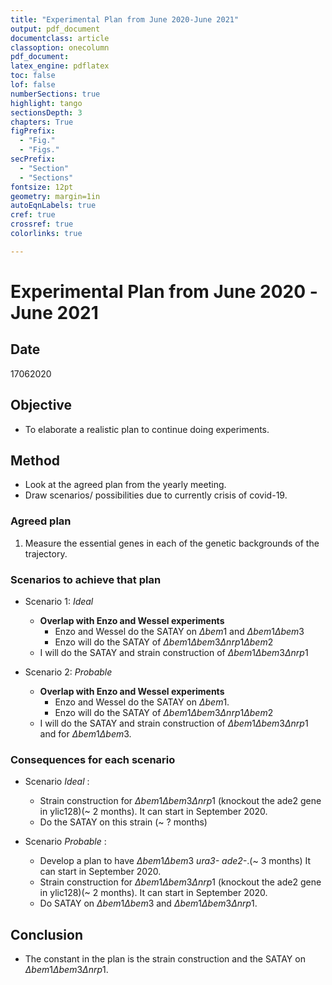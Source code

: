 ```yaml
---
title: "Experimental Plan from June 2020-June 2021"
output: pdf_document
documentclass: article
classoption: onecolumn
pdf_document:
latex_engine: pdflatex
toc: false
lof: false
numberSections: true
highlight: tango
sectionsDepth: 3
chapters: True
figPrefix:
  - "Fig."
  - "Figs."
secPrefix:
  - "Section"
  - "Sections"
fontsize: 12pt
geometry: margin=1in
autoEqnLabels: true
cref: true
crossref: true
colorlinks: true

---
```


# Experimental Plan from June 2020 -June 2021

## Date
17062020

## Objective
- To elaborate a realistic plan to continue doing experiments. 

## Method
- Look at the agreed plan from the yearly meeting. 
- Draw scenarios/ possibilities due to currently crisis of covid-19. 

### Agreed plan

1. Measure the essential genes in each of the genetic backgrounds of the trajectory. 

### Scenarios to achieve that plan

- Scenario 1: *Ideal*
    - **Overlap with Enzo and Wessel experiments**
        - Enzo and Wessel do the SATAY on $\Delta bem1$ and $\Delta bem1\Delta bem3$
        - Enzo will do the SATAY of $\Delta bem1\Delta bem3\Delta nrp1\Delta bem2$ 
    - I will do the SATAY and strain construction of $\Delta bem1\Delta bem3\Delta nrp1$ 

- Scenario 2: *Probable*
    - **Overlap with Enzo and Wessel experiments**
        - Enzo and Wessel do the SATAY on $\Delta bem1$.
        - Enzo will do the SATAY of $\Delta bem1\Delta bem3\Delta nrp1\Delta bem2$ 
    - I will do the SATAY and strain construction of $\Delta bem1\Delta bem3\Delta nrp1$ and for $\Delta bem1\Delta bem3$.


### Consequences for each scenario

- Scenario *Ideal* :

    - Strain construction for $\Delta bem1\Delta bem3\Delta nrp1$  (knockout the ade2 gene in ylic128)(~ 2 months). It can start in September 2020. 
    - Do the SATAY on this strain (~ ? months)
- Scenario *Probable* :
    - Develop a plan to have  $\Delta bem1\Delta bem3$ *ura3-* *ade2-*.(~ 3 months) It can start in September 2020. 
    - Strain construction for $\Delta bem1\Delta bem3\Delta nrp1$ (knockout the ade2 gene in ylic128)(~ 2 months). It can start in September 2020. 
    - Do SATAY on $\Delta bem1\Delta bem3$ and  $\Delta bem1\Delta bem3\Delta nrp1$.


## Conclusion

- The constant in the plan is the strain construction and the SATAY on $\Delta bem1\Delta bem3\Delta nrp1$.